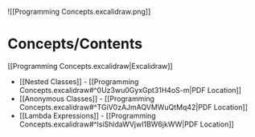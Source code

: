 ![[Programming Concepts.excalidraw.png]]
# Concepts/Contents

[[Programming Concepts.excalidraw|Excalidraw]]

- [[Nested Classes]] - [[Programming Concepts.excalidraw#^0Uz3wu0GyxGpt31H4oS-m|PDF Location]]
- [[Anonymous Classes]] - [[Programming Concepts.excalidraw#^TGiV0zAJmAQVMWuQtMq42|PDF Location]]
- [[Lambda Expressions]] - [[Programming Concepts.excalidraw#^lsiShldaWVjwI1BW6jkWW|PDF Location]]